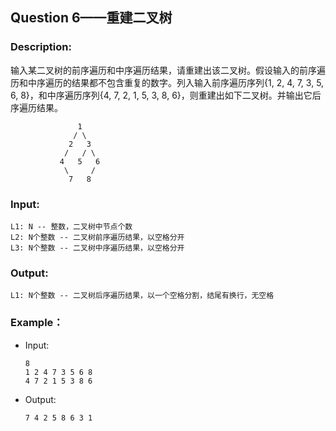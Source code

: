 ## Question 6——重建二叉树
### Description:
 输入某二叉树的前序遍历和中序遍历结果，请重建出该二叉树。假设输入的前序遍历和中序遍历的结果都不包含重复的数字。列入输入前序遍历序列{1, 2, 4, 7, 3, 5, 6, 8}，和中序遍历序列{4, 7, 2, 1, 5, 3, 8, 6}，则重建出如下二叉树。并输出它后序遍历结果。
 ```
                1
               / \
              2   3
             /   / \
            4   5   6
             \     /
              7   8
 ```
 
### Input:
 
    L1: N -- 整数，二叉树中节点个数
    L2: N个整数 -- 二叉树前序遍历结果，以空格分开
    L3: N个整数 -- 二叉树中序遍历结果，以空格分开
 
### Output:
    L1: N个整数 -- 二叉树后序遍历结果，以一个空格分割，结尾有换行，无空格
 
### Example：
* Input:
    ```
    8
    1 2 4 7 3 5 6 8
    4 7 2 1 5 3 8 6
    ```

* Output:
    ```
    7 4 2 5 8 6 3 1
    ```
